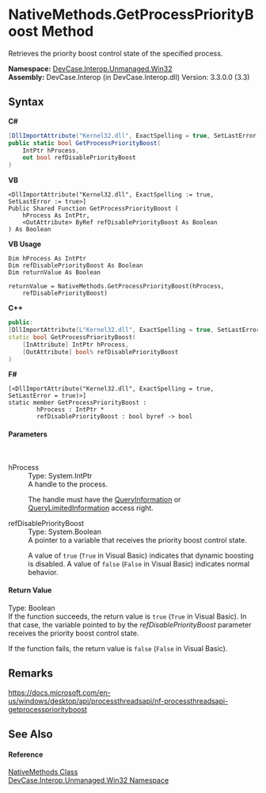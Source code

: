 # NativeMethods.GetProcessPriorityBoost Method 
 

Retrieves the priority boost control state of the specified process.

**Namespace:**&nbsp;<a href="N_DevCase_Interop_Unmanaged_Win32">DevCase.Interop.Unmanaged.Win32</a><br />**Assembly:**&nbsp;DevCase.Interop (in DevCase.Interop.dll) Version: 3.3.0.0 (3.3)

## Syntax

**C#**<br />
``` C#
[DllImportAttribute("Kernel32.dll", ExactSpelling = true, SetLastError = true)]
public static bool GetProcessPriorityBoost(
	IntPtr hProcess,
	out bool refDisablePriorityBoost
)
```

**VB**<br />
``` VB
<DllImportAttribute("Kernel32.dll", ExactSpelling := true, SetLastError := true>]
Public Shared Function GetProcessPriorityBoost ( 
	hProcess As IntPtr,
	<OutAttribute> ByRef refDisablePriorityBoost As Boolean
) As Boolean
```

**VB Usage**<br />
``` VB Usage
Dim hProcess As IntPtr
Dim refDisablePriorityBoost As Boolean
Dim returnValue As Boolean

returnValue = NativeMethods.GetProcessPriorityBoost(hProcess, 
	refDisablePriorityBoost)
```

**C++**<br />
``` C++
public:
[DllImportAttribute(L"Kernel32.dll", ExactSpelling = true, SetLastError = true)]
static bool GetProcessPriorityBoost(
	[InAttribute] IntPtr hProcess, 
	[OutAttribute] bool% refDisablePriorityBoost
)
```

**F#**<br />
``` F#
[<DllImportAttribute("Kernel32.dll", ExactSpelling = true, SetLastError = true)>]
static member GetProcessPriorityBoost : 
        hProcess : IntPtr * 
        refDisablePriorityBoost : bool byref -> bool 

```


#### Parameters
&nbsp;<dl><dt>hProcess</dt><dd>Type: System.IntPtr<br />A handle to the process. 

 The handle must have the <a href="T_DevCase_Interop_Unmanaged_Win32_Enums_ProcessAccessRights">QueryInformation</a> or <a href="T_DevCase_Interop_Unmanaged_Win32_Enums_ProcessAccessRights">QueryLimitedInformation</a> access right.</dd><dt>refDisablePriorityBoost</dt><dd>Type: System.Boolean<br />A pointer to a variable that receives the priority boost control state. 

 A value of `true` (`True` in Visual Basic) indicates that dynamic boosting is disabled. A value of `false` (`False` in Visual Basic) indicates normal behavior.</dd></dl>

#### Return Value
Type: Boolean<br />If the function succeeds, the return value is `true` (`True` in Visual Basic). In that case, the variable pointed to by the *refDisablePriorityBoost* parameter receives the priority boost control state. 

 If the function fails, the return value is `false` (`False` in Visual Basic).

## Remarks
<a href="https://docs.microsoft.com/en-us/windows/desktop/api/processthreadsapi/nf-processthreadsapi-getprocesspriorityboost" target="_blank">https://docs.microsoft.com/en-us/windows/desktop/api/processthreadsapi/nf-processthreadsapi-getprocesspriorityboost</a>

## See Also


#### Reference
<a href="T_DevCase_Interop_Unmanaged_Win32_NativeMethods">NativeMethods Class</a><br /><a href="N_DevCase_Interop_Unmanaged_Win32">DevCase.Interop.Unmanaged.Win32 Namespace</a><br />